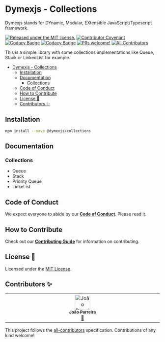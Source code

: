 # Dymexjs - Collections

Dymexjs stands for DYnamic, Modular, EXtensible JavaScript/Typescript framework.

[![Released under the MIT license.](https://img.shields.io/badge/license-MIT-blue.svg)](./LICENSE)
[![Contributor Covenant](https://img.shields.io/badge/Contributor%20Covenant-2.1-4baaaa.svg)](code_of_conduct.md)
[![Codacy Badge](https://api.codacy.com/project/badge/Grade/c427e48cd4554c99b62af9daa03dcc27)](https://app.codacy.com/gh/dymexjs/collections?utm_source=github.com&utm_medium=referral&utm_content=dymexjs/collections&utm_campaign=Badge_Grade)
[![Codacy Badge](https://app.codacy.com/project/badge/Coverage/56ccd37ecb9e4e3fb7e2caa42627c19c)](https://app.codacy.com/gh/dymexjs/collections/dashboard?utm_source=gh&utm_medium=referral&utm_content=&utm_campaign=Badge_coverage)
[![PRs welcome!](https://img.shields.io/badge/PRs-welcome-brightgreen.svg)](.github/CONTRIBUTING.md)
[![All Contributors](https://img.shields.io/github/all-contributors/dymexjs/collections?color=ee8449&style=flat-square)](#contributors-)

This is a simple library with some collections implementations like Queue, Stack or LinkedList for example.

<!-- TOC depthFrom:1 depthTo:5 -->
- [Dymexjs - Collections](#dymexjs---collections)
  - [Installation](#installation)
  - [Documentation](#documentation)
    - [Collections](#collections)
  - [Code of Conduct](#code-of-conduct)
  - [How to Contribute](#how-to-contribute)
  - [License 📝](#license-)
  - [Contributors ✨](#contributors-)

<!-- /TOC -->

## Installation

```sh
npm install --save @dymexjs/collections
```

## Documentation

### Collections

- Queue
- Stack
- Priority Queue
- LinkeList

## Code of Conduct

We expect everyone to abide by our [**Code of Conduct**](./CODE_OF_CONDUCT.md). Please read it.

## How to Contribute

Check out our [**Contributing Guide**](./CONTRIBUTING.md) for information on contributing.

## License 📝

Licensed under the [MIT License](./LICENSE).

## Contributors ✨

<!-- ALL-CONTRIBUTORS-LIST:START - Do not remove or modify this section -->
<!-- prettier-ignore-start -->
<!-- markdownlint-disable -->
<table>
  <tbody>
    <tr>
      <td align="center" valign="top" width="14.28%"><a href="https://github.com/n3okill"><img src="https://avatars.githubusercontent.com/u/1280607?v=4?s=50" width="50px;" alt="João Parreira"/><br /><sub><b>João Parreira</b></sub></a><br /><a href="#maintenance-n3okill" title="Maintenance">🚧</a></td>
    </tr>
  </tbody>
</table>

<!-- markdownlint-restore -->
<!-- prettier-ignore-end -->

<!-- ALL-CONTRIBUTORS-LIST:END -->

This project follows the [all-contributors](https://github.com/all-contributors/all-contributors) specification. Contributions of any kind welcome!
